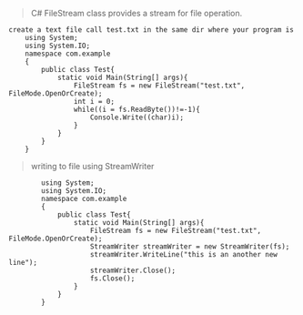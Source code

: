 > C# FileStream class provides a stream for file operation.


    create a text file call test.txt in the same dir where your program is
        using System;  
        using System.IO;
        namespace com.example  
        {                      
            public class Test{
                static void Main(String[] args){
                    FileStream fs = new FileStream("test.txt", FileMode.OpenOrCreate);
                    int i = 0;
                    while((i = fs.ReadByte())!=-1){
                        Console.Write((char)i);
                    }
                }
            }     
        }             
        
        
> writing to file using StreamWriter  

            using System;  
            using System.IO;
            namespace com.example  
            {                      
                public class Test{
                    static void Main(String[] args){
                        FileStream fs = new FileStream("test.txt", FileMode.OpenOrCreate);
                        StreamWriter streamWriter = new StreamWriter(fs);
                        streamWriter.WriteLine("this is an another new line");
                        streamWriter.Close();
                        fs.Close();
                    }
                }     
            }             
